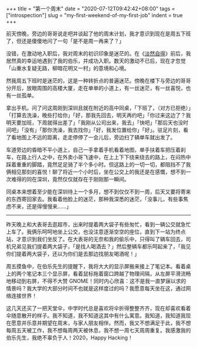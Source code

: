 +++
title = "第一个周末"
date = "2020-07-12T09:42:42+08:00"
tags = ["introspection"]
slug = "my-first-weekend-of-my-first-job"
indent = true
+++

前天傍晚，旁边的哥哥说走吧并谈起了他的周末计划，我才意识到现在是周五下班了，但还是傻傻地问了一句「是不是周一再来了？」

没错，在激动地入职后，我对周末的初识印象是迷茫的。在《[淡然自得](/life/zen/)》前后，我居然真的幸运地遇到了我的伯乐，并成功入职。数天的激动不已后，现在才忽觉「山重水复疑无路，柳暗花明又一村」的意境和心境。

然我周五下班时是迷茫的，这是一种转折点的普遍迷茫。傍晚在楼下与旁边的哥哥分开后，放眼周围的高楼大厦，走在单单的小道上，有一丝迷茫，有一丝喜悦，也有一丝孤单。

拿出手机，问了问这周刚到深圳且就在附近的高中同桌，「下班了，（对方已拒绝）」「打算去洗澡，晚些打给你」「好，那我先回去，明天再约吧」「你过来这边了？我明天要加班，下周就得出差了」「我刚从公司出来，我去」「快吧」「那后天也没时间吧」「没有」「那你洗澡，我去找你」「好，我发位置给你」「好」。驻足片刻，看了看地图上不远的距离，走走停停了一会儿后，旁边扫了辆单车就出发了。

车道旁边的昏暗不平小道上，自己一手拿着手机看着地图，单手扶着车把压着刹车，在路上行人之中，在外卖小哥飞速中，在上上下下绕来绕去的路上，在闷热中踩着重重的脚踏，竟然足足骑了半个多小时。但这路上的一切一切，都阻挡不了我俩相见那刻的喜悦！聊了将近一个小时后，坐在公交上的我还是在感慨，想不到一次难得的同在深圳，竟然仅仅就存在于刚刚那一瞬间。

同桌本来想着至少能在深圳待上一个多月，想不到仅仅不到一周，后天又要将寄来的东西寄回家去。我看着他脸上的迷茫，那种我深悉的迷茫，「没事儿，有些事焦虑不来，还是得慢慢来……」

---

昨天晚上和大表哥去逛超市，出来时提着两大袋子有些匆忙，看到一辆公交就急忙上车了。我俩乐呵呵地坐上公交，也没注意逐渐空空的座位，直到下一站为终点站，才意识到我们坐反了。在大表哥的无奈和我的偷乐中，只得叫了辆车回去，司机兄弟见我们提着两大袋子，「是找人喝酒去？」然后整辆车都乐呵起来了，「我见你们提着两大袋子，还以为你们是去那边找朋友喝酒呢！」

周五摸鱼中，在伯乐先生的提醒下，我将大大的显示屏搬来接上了笔记本。看着桌上的两个笔记本三个显示屏，看着鼠标拖着窗口跨越了物理间隔，从左屏平滑流畅地移动到右屏，不得不大赞 GNOME！同时内心欣喜：这不是我一直梦寐以求的情景吗？我大学的大部分时间不也就是这样度过的吗？我愿意每天坐在这，通过网络连接世界！

这几天还买了一把天堂伞，中学时代总是喜欢将伞折得整整齐齐，现在却喜欢看着伞随意散开的样子。我不知道，我不知道这其中有什么寓意。我知道，我知道我现在愿意并乐意并期望在周末，与家人朋友相伴。然而，我又不想满足于此，我不想每周五天被工作，我不想每周两天被休息，我不想一周七天周周重复。我感激我的伯乐先生，我绝不辜负于人！2020，Happy Hacking！
